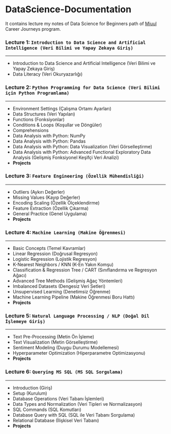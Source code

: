 # DataScience-Documentation

It contains lecture my notes of Data Science for Beginners path of [Miuul](https://www.miuul.com/) Career Journeys program.

### Lecture 1: `Introduction to Data Science and Artificial Intelligence (Veri Bilimi ve Yapay Zekaya Giriş)`

---
- Introduction to Data Science and Artificial Intelligence (Veri Bilimi ve Yapay Zekaya Giriş)
- Data Literacy (Veri Okuryazarlığı)

### Lecture 2: `Python Programming for Data Science (Veri Bilimi için Python Programlama)`

---
- Environment Settings (Çalışma Ortamı Ayarları)
- Data Structures (Veri Yapıları)
- Functions (Fonksiyonlar)
- Conditions & Loops (Koşullar ve Döngüler)
- Comprehensions
- Data Analysis with Python: NumPy
- Data Analysis with Python: Pandas
- Data Analysis with Python: Data Visualization (Veri Görselleştirme)
- Data Analysis with Python: Advanced Functional Exploratory Data Analysis (Gelişmiş Fonksiyonel Keşifçi Veri Analizi)
- **Projects**

### Lecture 3: `Feature Engineering (Özellik Mühendisliği)`

---
- Outliers (Aykırı Değerler)
- Missing Values (Kayıp Değerler)
- Encoding Scaling (Özellik Ölçeklendirme)
- Feature Extraction (Özellik Çıkarma)
- General Practice (Genel Uygulama)
- **Projects**

### Lecture 4: `Machine Learning (Makine Öğrenmesi)`

---
- Basic Concepts (Temel Kavramlar)
- Linear Regression (Doğrusal Regresyon) 
- Logistic Regression (Lojistik Regresyon)
- K-Nearest Neighbors / KNN (K-En Yakın Komşu)
- Classification & Regression Tree / CART (Sınıflandırma ve Regresyon Ağacı)
- Advanced Tree Methods (Gelişmiş Ağaç Yöntemleri)
- Imbalanced Datasets (Dengesiz Veri Setleri)
- Unsupervised Learning (Denetimsiz Öğrenme)
- Machine Learning Pipeline (Makine Öğrenmesi Boru Hattı)
- **Projects**

### Lecture 5: `Natural Language Processing / NLP (Doğal Dil İşlemeye Giriş)`

---
- Text Pre-Processing (Metin Ön İşleme)
- Text Visualization (Metin Görselleştirme)
- Sentiment Modeling (Duygu Durumu Modellemesi)
- Hyperparameter Optimization (Hiperparametre Optimizasyonu)
- **Projects**

### Lecture 6: `Querying MS SQL (MS SQL Sorgulama)`

---
- Introduction (Giriş)
- Setup (Kurulum)
- Database Operations (Veri Tabanı İşlemleri)
- Data Types and Normalization (Veri Tipleri ve Normalizasyon)
- SQL Commands (SQL Komutları)
- Database Query with SQL (SQL ile Veri Tabanı Sorgulama)
- Relational Database (İlişkisel Veri Tabanı)
- **Projects**